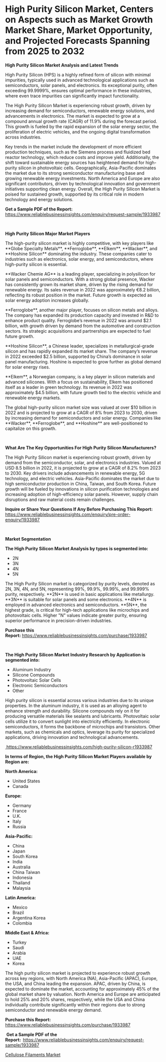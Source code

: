 <p><h1>High Purity Silicon Market, Centers on Aspects such as Market Growth Market Share, Market Opportunity, and Projected Forecasts Spanning from 2025 to 2032</h1></p><p><strong>High Purity Silicon Market Analysis and Latest Trends</strong></p>
<p><p>High Purity Silicon (HPS) is a highly refined form of silicon with minimal impurities, typically used in advanced technological applications such as semiconductors, solar panels, and electronics. Its exceptional purity, often exceeding 99.9999%, ensures optimal performance in these industries, where even trace impurities can significantly impact functionality.</p><p>The High Purity Silicon Market is experiencing robust growth, driven by increasing demand for semiconductors, renewable energy solutions, and advancements in electronics. The market is expected to grow at a compound annual growth rate (CAGR) of 11.9% during the forecast period. This growth is fueled by the rapid expansion of the solar energy sector, the proliferation of electric vehicles, and the ongoing digital transformation across industries.</p><p>Key trends in the market include the development of more efficient production techniques, such as the Siemens process and fluidized bed reactor technology, which reduce costs and improve yield. Additionally, the shift toward sustainable energy sources has heightened demand for high-purity silicon in photovoltaic cells. Geographically, Asia-Pacific dominates the market due to its strong semiconductor manufacturing base and growing renewable energy investments. North America and Europe are also significant contributors, driven by technological innovation and government initiatives supporting clean energy. Overall, the High Purity Silicon Market is poised for sustained growth, supported by its critical role in modern technology and energy solutions.</p></p>
<p><strong>Get a Sample PDF of the Report:&nbsp;</strong> <a href="https://www.reliablebusinessinsights.com/enquiry/request-sample/1933987?utm_campaign=2248&utm_medium=2&utm_source=Github&utm_content=ia&utm_term=25012025&utm_id=high-purity-silicon">https://www.reliablebusinessinsights.com/enquiry/request-sample/1933987</a></p>
<p>&nbsp;</p>
<p><strong>High Purity Silicon Major Market Players</strong></p>
<p><p>The high-purity silicon market is highly competitive, with key players like **Globe Specialty Metals**, **Ferroglobe**, **Elkem**, **Wacker**, and **Hoshine Silicon** dominating the industry. These companies cater to industries such as electronics, solar energy, and semiconductors, where high-purity silicon is essential.</p><p>**Wacker Chemie AG** is a leading player, specializing in polysilicon for solar panels and semiconductors. With a strong global presence, Wacker has consistently grown its market share, driven by the rising demand for renewable energy. Its sales revenue in 2022 was approximately €8.2 billion, reflecting its robust position in the market. Future growth is expected as solar energy adoption increases globally.</p><p>**Ferroglobe**, another major player, focuses on silicon metals and alloys. The company has expanded its production capacity and invested in R&D to enhance product quality. Ferroglobe’s revenue in 2022 was around $2.1 billion, with growth driven by demand from the automotive and construction sectors. Its strategic acquisitions and partnerships are expected to fuel future growth.</p><p>**Hoshine Silicon**, a Chinese leader, specializes in metallurgical-grade silicon and has rapidly expanded its market share. The company’s revenue in 2022 exceeded $2.5 billion, supported by China’s dominance in solar panel manufacturing. Hoshine is expected to grow further as global demand for solar energy rises.</p><p>**Elkem**, a Norwegian company, is a key player in silicon materials and advanced silicones. With a focus on sustainability, Elkem has positioned itself as a leader in green technology. Its revenue in 2022 was approximately $4.5 billion, with future growth tied to the electric vehicle and renewable energy markets.</p><p>The global high-purity silicon market size was valued at over $10 billion in 2022 and is projected to grow at a CAGR of 8% from 2023 to 2030, driven by increasing demand for semiconductors and solar energy. Companies like **Wacker**, **Ferroglobe**, and **Hoshine** are well-positioned to capitalize on this growth.</p></p>
<p>&nbsp;</p>
<p><strong>What Are The Key Opportunities For High Purity Silicon Manufacturers?</strong></p>
<p><p>The High Purity Silicon market is experiencing robust growth, driven by demand from the semiconductor, solar, and electronics industries. Valued at USD 8.5 billion in 2022, it is projected to grow at a CAGR of 8.2% from 2023 to 2030. Key drivers include advancements in renewable energy, 5G technology, and electric vehicles. Asia-Pacific dominates the market due to high semiconductor production in China, Taiwan, and South Korea. Future growth will be fueled by innovations in silicon purification technologies and increasing adoption of high-efficiency solar panels. However, supply chain disruptions and raw material costs remain challenges.</p></p>
<p><strong>Inquire or Share Your Questions If Any Before Purchasing This Report:</strong> <a href="https://www.reliablebusinessinsights.com/enquiry/pre-order-enquiry/1933987?utm_campaign=2248&utm_medium=2&utm_source=Github&utm_content=ia&utm_term=25012025&utm_id=high-purity-silicon">https://www.reliablebusinessinsights.com/enquiry/pre-order-enquiry/1933987</a></p>
<p>&nbsp;</p>
<p><strong>Market Segmentation</strong></p>
<p><strong>The High Purity Silicon Market Analysis by types is segmented into:</strong></p>
<p><ul><li>2N</li><li>3N</li><li>4N</li><li>5N</li></ul></p>
<p><p>The High Purity Silicon market is categorized by purity levels, denoted as 2N, 3N, 4N, and 5N, representing 99%, 99.9%, 99.99%, and 99.999% purity, respectively. **2N** is used in basic applications like metallurgy. **3N** is suitable for solar panels and some electronics. **4N** is employed in advanced electronics and semiconductors. **5N**, the highest grade, is critical for high-tech applications like microchips and photovoltaic cells. Higher "N" values indicate greater purity, ensuring superior performance in precision-driven industries.</p></p>
<p><strong>Purchase this Report:&nbsp;</strong><a href="https://www.reliablebusinessinsights.com/purchase/1933987?utm_campaign=2248&utm_medium=2&utm_source=Github&utm_content=ia&utm_term=25012025&utm_id=high-purity-silicon">https://www.reliablebusinessinsights.com/purchase/1933987</a></p>
<p>&nbsp;</p>
<p><strong>The High Purity Silicon Market Industry Research by Application is segmented into:</strong></p>
<p><ul><li>Aluminum Industry</li><li>Silicone Compounds</li><li>Photovoltaic Solar Cells</li><li>Electronic Semiconductors</li><li>Other</li></ul></p>
<p><p>High purity silicon is essential across various industries due to its unique properties. In the aluminum industry, it is used as an alloying agent to enhance strength and durability. Silicone compounds rely on it for producing versatile materials like sealants and lubricants. Photovoltaic solar cells utilize it to convert sunlight into electricity efficiently. In electronic semiconductors, it forms the backbone of microchips and transistors. Other markets, such as chemicals and optics, leverage its purity for specialized applications, driving innovation and technological advancements.</p></p>
<p><a href="https://www.reliablebusinessinsights.com/high-purity-silicon-r1933987?utm_campaign=2248&utm_medium=2&utm_source=Github&utm_content=ia&utm_term=25012025&utm_id=high-purity-silicon">&nbsp;https://www.reliablebusinessinsights.com/high-purity-silicon-r1933987</a></p>
<p><strong>In terms of Region, the High Purity Silicon Market Players available by Region are:</strong></p>
<p>
    <p> <strong> North America: </strong>
        <ul>
            <li>United States</li>
            <li>Canada</li>
        </ul>
        </p> 
    <p> <strong> Europe: </strong>
        <ul>
            <li>Germany</li>
            <li>France</li>
            <li>U.K.</li>
            <li>Italy</li>
            <li>Russia</li>
        </ul>
        </p> 
    <p> <strong> Asia-Pacific: </strong>
        <ul>
            <li>China</li>
            <li>Japan</li>
            <li>South Korea</li>
            <li>India</li>
            <li>Australia</li>
            <li>China Taiwan</li>
            <li>Indonesia</li>
            <li>Thailand</li>
            <li>Malaysia</li>
        </ul>
        </p> 
    <p> <strong> Latin America: </strong>
        <ul>
            <li>Mexico</li>
            <li>Brazil</li>
            <li>Argentina Korea</li>
            <li>Colombia</li>
        </ul>
        </p> 
    <p> <strong> Middle East & Africa: </strong>
        <ul>
            <li>Turkey</li>
            <li>Saudi</li>
            <li>Arabia</li>
            <li>UAE</li>
            <li>Korea</li>
        </ul>
    </p>
    </p>
<p><p>The high purity silicon market is projected to experience robust growth across key regions, with North America (NA), Asia-Pacific (APAC), Europe, the USA, and China leading the expansion. APAC, driven by China, is expected to dominate the market, accounting for approximately 45% of the global market share by valuation. North America and Europe are anticipated to hold 25% and 20% shares, respectively, while the USA and China individually contribute significantly within their regions due to strong semiconductor and renewable energy demand.</p></p>
<p><strong>Purchase this Report: </strong><a href="https://www.reliablebusinessinsights.com/purchase/1933987?utm_campaign=2248&utm_medium=2&utm_source=Github&utm_content=ia&utm_term=25012025&utm_id=high-purity-silicon">https://www.reliablebusinessinsights.com/purchase/1933987</a></p>
<p>&nbsp;<strong>Get a Sample PDF of the Report:&nbsp;&nbsp;</strong><a href="https://www.reliablebusinessinsights.com/enquiry/request-sample/1933987?utm_campaign=2248&utm_medium=2&utm_source=Github&utm_content=ia&utm_term=25012025&utm_id=high-purity-silicon">https://www.reliablebusinessinsights.com/enquiry/request-sample/1933987</a></p>
<p><strong></strong></p>
<p><p><a href="https://github.com/marlanamarvn/Market-Research-Report-List-1/blob/main/cellulose-filaments-market.md?utm_campaign=2248&utm_medium=2&utm_source=Github&utm_content=ia&utm_term=25012025&utm_id=high-purity-silicon">Cellulose Filaments Market</a></p></p>